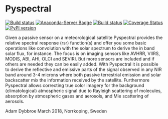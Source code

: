 Pyspectral
==========


[![Build status](https://github.com/pytroll/pyspectral/workflows/CI/badge.svg?branch=master)](https://github.com/pytroll/pyspectral/workflows/CI/badge.svg?branch=master)
[![Anaconda-Server Badge](https://anaconda.org/conda-forge/pyspectral/badges/version.svg)](https://anaconda.org/conda-forge/pyspectral)
[![Build status](https://ci.appveyor.com/api/projects/status/5lm42n0l65l5o9xn?svg=true)](https://ci.appveyor.com/project/pytroll/pyspectral)
[![Coverage Status](https://coveralls.io/repos/github/pytroll/pyspectral/badge.svg?branch=master)](https://coveralls.io/github/pytroll/pyspectral?branch=master)
[![PyPI version](https://badge.fury.io/py/pyspectral.svg)](https://badge.fury.io/py/pyspectral)

Given a passive sensor on a meteorological satellite Pyspectral provides the
relative spectral response (rsr) function(s) and offer you some basic
operations like convolution with the solar spectrum to derive the in band solar
flux, for instance. The focus is on imaging sensors like AVHRR, VIIRS, MODIS, ABI,
AHI, OLCI and SEVIRI. But more sensors are included and if others are needed they can
be easily added. With Pyspectral it is possible to derive the reflective and
emissive parts of the signal observed in any NIR band around 3-4 microns where
both passive terrestrial emission and solar backscatter mix the information
received by the satellite. Furthermore Pyspectral allows correcting true color
imagery for the background (climatological) atmospheric signal due to Rayleigh
scattering of molecules, absorption by atmospheric gases and aerosols, and Mie
scattering of aerosols.

Adam Dybbroe
March 2018, Norrkoping, Sweden
